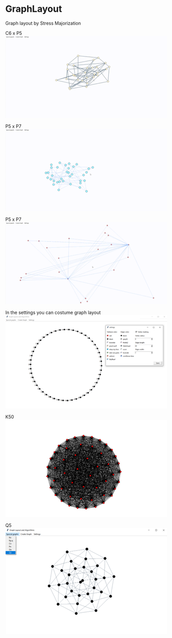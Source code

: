 # GraphLayout
Graph layout by Stress Majorization

C6 x P5
![Alt Text](https://github.com/Alexey9741/GraphLayout/blob/master/Images/C6_x_P5.gif?raw=true)

P5 x P7
![Alt Text](https://github.com/Alexey9741/GraphLayout/blob/master/Images/P5%20x%20P7.gif?raw=true)

P5 x P7
![Alt Text](https://github.com/Alexey9741/GraphLayout/blob/master/Images/K2,20.gif?raw=true)

In the settings you can costume graph layout
![Alt Text](https://github.com/Alexey9741/GraphLayout/blob/master/Images/C50.png?raw=true)

K50
![Alt Text](https://github.com/Alexey9741/GraphLayout/blob/master/Images/K50.png?raw=true)

Q5
![Alt Text](https://github.com/Alexey9741/GraphLayout/blob/master/Images/Q5.png?raw=true)
